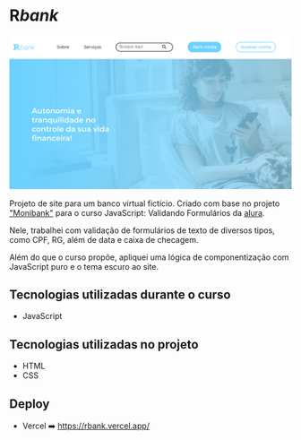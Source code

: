 # R*bank*

![](img/image.png)

Projeto de site para um banco virtual fictício. Criado com base no projeto ["Monibank"](https://github.com/alura-cursos/monibank) para o curso JavaScript: Validando Formulários da [alura](https://github.com/alura-cursos).

Nele, trabalhei com validação de formulários de texto de diversos tipos, como CPF, RG, além de data e caixa de checagem.

Além do que o curso propõe, apliquei uma lógica de componentização com JavaScript puro e o tema escuro ao site.

## Tecnologias utilizadas durante o curso
- JavaScript

## Tecnologias utilizadas no projeto
- HTML
- CSS

## Deploy
- Vercel ➡️ https://rbank.vercel.app/
